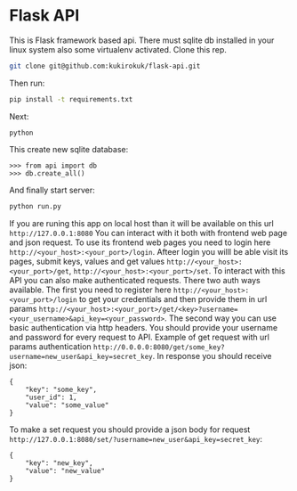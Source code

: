 # Flask API

This is Flask framework based api. There must sqlite db installed in your linux system also some virtualenv activated. Clone this rep.
```sh
git clone git@github.com:kukirokuk/flask-api.git
```
Then run:
```sh
pip install -t requirements.txt
```
Next:
```
python
```
This create new sqlite database:
```
>>> from api import db
>>> db.create_all()
```
And finally start server:
```sh
python run.py
```
If you are runing this app on local host than it will be available on this url `http://127.0.0.1:8080`
You can interact with it both with frontend web page and json request.
To use its frontend web pages you need to login here `http://<your_host>:<your_port>/login`.  Afteer login you willl be able 
visit its pages, submit keys, values and get values `http://<your_host>:<your_port>/get`,  `http://<your_host>:<your_port>/set`.
To interact with this API you can also make authenticated requests. There two auth ways available. The first you need to register here `http://<your_host>:<your_port>/login` to get your credentials and then provide them in url params `http://<your_host>:<your_port>/get/<key>?username=<your_username>&api_key=<your_password>`. The second way you can use basic authentication via http headers. You should provide your username and password for every request to API. Example of get request with url params authentication `http://0.0.0.0:8080/get/some_key?username=new_user&api_key=secret_key`. In response you should receive json:
```
{
    "key": "some_key",
    "user_id": 1,
    "value": "some_value"
}
```
To make a set request you should provide a json body for request `http://127.0.0.1:8080/set/?username=new_user&api_key=secret_key`:
```
{
	"key": "new_key",
	"value": "new_value"
}
```